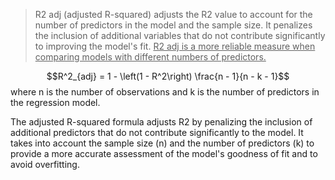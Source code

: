 >R2 adj (adjusted R-squared) adjusts the R2 value to account for the number of predictors in the model and the sample size. It penalizes the inclusion of additional variables that do not contribute significantly to improving the model's fit. <u>R2 adj is a more reliable measure when comparing models with different numbers of predictors.</u>

$$R^2_{adj} = 1 - \left(1 - R^2\right) \frac{n - 1}{n - k - 1}$$
where n is the number of observations and k is the number of predictors in the regression model.

The adjusted R-squared formula adjusts R2 by penalizing the inclusion of additional predictors that do not contribute significantly to the model. It takes into account the sample size (n) and the number of predictors (k) to provide a more accurate assessment of the model's goodness of fit and to avoid overfitting.